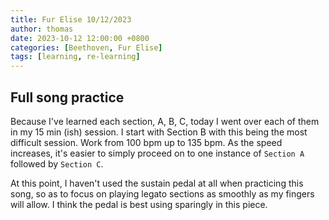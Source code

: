 ```yaml
---
title: Fur Elise 10/12/2023
author: thomas
date: 2023-10-12 12:00:00 +0800
categories: [Beethoven, Fur Elise]
tags: [learning, re-learning]
---
```


## Full song practice
Because I've learned each section, A, B, C, today I went over each of them in my 15 min (ish) session.  I start with Section B with this being the most difficult session.  Work from 100 bpm up to 135 bpm.  As the speed increases, it's easier to simply proceed on to one instance of `Section A` followed by `Section C`.  

At this point, I haven't used the sustain pedal at all when practicing this song, so as to focus on playing legato sections as smoothly as my fingers will allow.  I think the pedal is best using sparingly in this piece.
